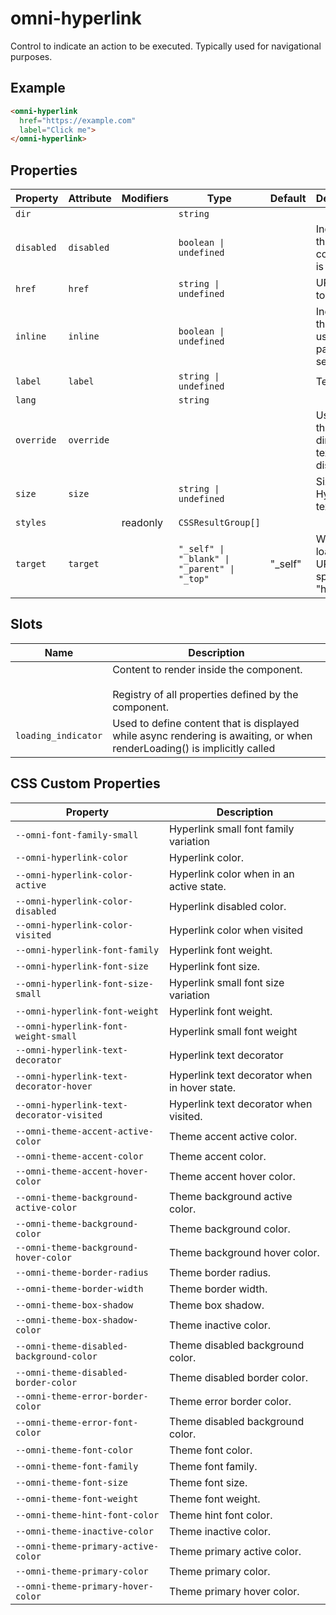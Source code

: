 # omni-hyperlink

Control to indicate an action to be executed. Typically used for navigational purposes.

## Example

```html
<omni-hyperlink
  href="https://example.com"
  label="Click me">
</omni-hyperlink>
```

## Properties

| Property   | Attribute  | Modifiers | Type                                         | Default | Description                                      |
|------------|------------|-----------|----------------------------------------------|---------|--------------------------------------------------|
| `dir`      |            |           | `string`                                     |         |                                                  |
| `disabled` | `disabled` |           | `boolean \| undefined`                       |         | Indicator if the component is disabled.          |
| `href`     | `href`     |           | `string \| undefined`                        |         | URL to link to.                                  |
| `inline`   | `inline`   |           | `boolean \| undefined`                       |         | Indicator if the link is used as part of a sentence. |
| `label`    | `label`    |           | `string \| undefined`                        |         | Text label.                                      |
| `lang`     |            |           | `string`                                     |         |                                                  |
| `override` | `override` |           |                                              |         | Used to set the base direction of text for display |
| `size`     | `size`     |           | `string \| undefined`                        |         | Size of the Hyperlink text.                      |
| `styles`   |            | readonly  | `CSSResultGroup[]`                           |         |                                                  |
| `target`   | `target`   |           | `"_self" \| "_blank" \| "_parent" \| "_top"` | "_self" | Where to load the URL specified in "href"        |

## Slots

| Name                | Description                                      |
|---------------------|--------------------------------------------------|
|                     | Content to render inside the component.<br /><br />Registry of all properties defined by the component. |
| `loading_indicator` | Used to define content that is displayed while async rendering is awaiting, or when renderLoading() is implicitly called |

## CSS Custom Properties

| Property                                  | Description                                   |
|-------------------------------------------|-----------------------------------------------|
| `--omni-font-family-small`                | Hyperlink small font family variation         |
| `--omni-hyperlink-color`                  | Hyperlink color.                              |
| `--omni-hyperlink-color-active`           | Hyperlink color when in an active state.      |
| `--omni-hyperlink-color-disabled`         | Hyperlink disabled color.                     |
| `--omni-hyperlink-color-visited`          | Hyperlink color when visited                  |
| `--omni-hyperlink-font-family`            | Hyperlink font weight.                        |
| `--omni-hyperlink-font-size`              | Hyperlink font size.                          |
| `--omni-hyperlink-font-size-small`        | Hyperlink small font size variation           |
| `--omni-hyperlink-font-weight`            | Hyperlink font weight.                        |
| `--omni-hyperlink-font-weight-small`      | Hyperlink small font weight                   |
| `--omni-hyperlink-text-decorator`         | Hyperlink text decorator                      |
| `--omni-hyperlink-text-decorator-hover`   | Hyperlink text decorator when in hover state. |
| `--omni-hyperlink-text-decorator-visited` | Hyperlink text decorator when visited.        |
| `--omni-theme-accent-active-color`        | Theme accent active color.                    |
| `--omni-theme-accent-color`               | Theme accent color.                           |
| `--omni-theme-accent-hover-color`         | Theme accent hover color.                     |
| `--omni-theme-background-active-color`    | Theme background active color.                |
| `--omni-theme-background-color`           | Theme background color.                       |
| `--omni-theme-background-hover-color`     | Theme background hover color.                 |
| `--omni-theme-border-radius`              | Theme border radius.                          |
| `--omni-theme-border-width`               | Theme border width.                           |
| `--omni-theme-box-shadow`                 | Theme box shadow.                             |
| `--omni-theme-box-shadow-color`           | Theme inactive color.                         |
| `--omni-theme-disabled-background-color`  | Theme disabled background color.              |
| `--omni-theme-disabled-border-color`      | Theme disabled border color.                  |
| `--omni-theme-error-border-color`         | Theme error border color.                     |
| `--omni-theme-error-font-color`           | Theme disabled background color.              |
| `--omni-theme-font-color`                 | Theme font color.                             |
| `--omni-theme-font-family`                | Theme font family.                            |
| `--omni-theme-font-size`                  | Theme font size.                              |
| `--omni-theme-font-weight`                | Theme font weight.                            |
| `--omni-theme-hint-font-color`            | Theme hint font color.                        |
| `--omni-theme-inactive-color`             | Theme inactive color.                         |
| `--omni-theme-primary-active-color`       | Theme primary active color.                   |
| `--omni-theme-primary-color`              | Theme primary color.                          |
| `--omni-theme-primary-hover-color`        | Theme primary hover color.                    |
